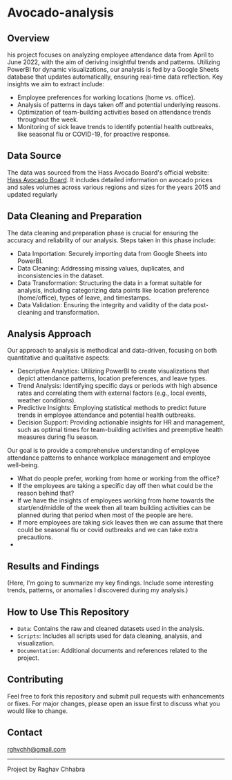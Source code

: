 # Avocado-analysis

## Overview
his project focuses on analyzing employee attendance data from April to June 2022, with the aim of deriving insightful trends and patterns. Utilizing PowerBI for dynamic visualizations, our analysis is fed by a Google Sheets database that updates automatically, ensuring real-time data reflection. Key insights we aim to extract include:

- Employee preferences for working locations (home vs. office).
- Analysis of patterns in days taken off and potential underlying reasons.
- Optimization of team-building activities based on attendance trends throughout the week.
- Monitoring of sick leave trends to identify potential health outbreaks, like seasonal flu or COVID-19, for proactive response.

## Data Source
The data was sourced from the Hass Avocado Board's official website: [Hass Avocado Board](https://hassavocadoboard.com/category-data/). It includes detailed information on avocado prices and sales volumes across various regions and sizes for the years 2015 and updated regularly

## Data Cleaning and Preparation
The data cleaning and preparation phase is crucial for ensuring the accuracy and reliability of our analysis. Steps taken in this phase include:

- Data Importation: Securely importing data from Google Sheets into PowerBI.
- Data Cleaning: Addressing missing values, duplicates, and inconsistencies in the dataset.
- Data Transformation: Structuring the data in a format suitable for analysis, including categorizing data points like location preference (home/office), types of leave, and timestamps.
- Data Validation: Ensuring the integrity and validity of the data post-cleaning and transformation.

## Analysis Approach

Our approach to analysis is methodical and data-driven, focusing on both quantitative and qualitative aspects:

- Descriptive Analytics: Utilizing PowerBI to create visualizations that depict attendance patterns, location preferences, and leave types.
- Trend Analysis: Identifying specific days or periods with high absence rates and correlating them with external factors (e.g., local events, weather conditions).
- Predictive Insights: Employing statistical methods to predict future trends in employee attendance and potential health outbreaks.
- Decision Support: Providing actionable insights for HR and management, such as optimal times for team-building activities and preemptive health measures during flu season.
  
Our goal is to provide a comprehensive understanding of employee attendance patterns to enhance workplace management and employee well-being.




- What do people prefer, working from home or working from the office?
- If the employees are taking a specific day off then what could be the reason behind that?
- If we have the insights of employees working from home towards the start/end/middle of the week then all team building activities can be planned during that period when most of the people are here.
- If more employees are taking sick leaves then we can assume that there could be seasonal flu or covid outbreaks and we can take extra precautions.
- 

## Results and Findings
(Here, I'm going to summarize my key findings. Include some interesting trends, patterns, or anomalies I discovered during my analysis.)

## How to Use This Repository
- `Data`: Contains the raw and cleaned datasets used in the analysis.
- `Scripts`: Includes all scripts used for data cleaning, analysis, and visualization.
- `Documentation`: Additional documents and references related to the project.

## Contributing
Feel free to fork this repository and submit pull requests with enhancements or fixes. For major changes, please open an issue first to discuss what you would like to change.

## Contact
rghvchh@gmail.com

---
Project by Raghav Chhabra
